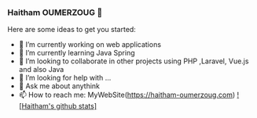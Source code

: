 ### Haitham OUMERZOUG 👋


Here are some ideas to get you started:

- 🔭 I’m currently working on web applications
- 🌱 I’m currently learning Java Spring
- 👯 I’m looking to collaborate in other projects using PHP ,Laravel, Vue.js and also Java
- 🤔 I’m looking for help with ...
- 💬 Ask me about anythink
- 📫 How to reach me: MyWebSite(https://haitham-oumerzoug.com)
[![Haitham's github stats]](https://github-readme-stats.vercel.app/api?username=HaithamOumerzoug)
